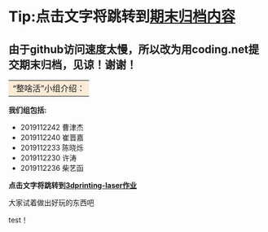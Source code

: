 # Tip:**点击文字将跳转到[期末归档内容](https://codes2things.coding.net/p/file/d/file/git  '期末归档内容')**
## 由于github访问速度太慢，所以改为用coding.net提交期末归档，见谅！谢谢！

<table><tr><td bgcolor=#FAEBD7>“整啥活”小组介绍：</td></tr></table>

**我们组包括:**

- 2019112242 曹津杰 
- 2019112240 崔晋嘉 
- 2019112233 陈晓烁 
- 2019112230 许涛    
- 2019112236 柴艺函 

**点击文字将跳转到[3dprinting-laser作业](https://zaowu.fun/p/607c5e82234c46320e6d3542 '3dprinting-laser作业')**

大家试着做出好玩的东西吧

test！  

